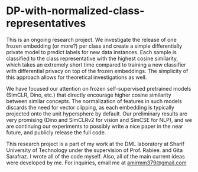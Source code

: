 # DP-with-normalized-class-representatives

This is an ongoing research project. We investigate the release of one frozen embedding (or more?) per class and create a simple differentially private model to predict labels for new data instances. Each sample is classified to the class representative with the highest cosine similarity, which takes an extremely short time compared to training a new classifier with differential privacy on top of the frozen embeddings. The simplicity of this approach allows for theoretical investigations as well. 

We have focused our attention on frozen self-supervised pretrained models (SimCLR, Dino, etc.) that directly encourage higher cosine similarity between similar concepts. The normalization of features in such models discards the need for vector clipping, as each embedding is typically projected onto the unit hypersphere by default. Our preliminary results are very promising (Dino and SimCLRv2 for vision and SimCSE for NLP), and we are continuing our experiments to possibly write a nice paper in the near future, and publicly release the full code.


This research project is a part of my work at the DML laboratory at Sharif University of Technology under the supervision of Prof. Rabiee. and Gita Sarafraz. I wrote all of the code myself. Also, all of the main current ideas were developed by me. For inquiries, email me at amirmm379@gmail.com 
